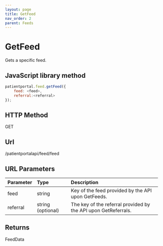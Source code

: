 ```yaml
---
layout: page
title: GetFeed
nav_order: 2
parent: Feeds
---
```


# GetFeed

Gets a specific feed.

## JavaScript library method

```javascript
patientportal.feed.getFeed({
    feed: <feed>,
    referral:<referral>
});
```

## HTTP Method

GET

## ****Url****

/patientportalapi/feed/feed

## URL Parameters

| Parameter | Type   | Description                                                 |
|:----------|:-------|:------------------------------------------------------------|
| feed | string | Key of the feed provided by the API upon GetFeeds. |
| referral | string (optional) | The key of the referral provided by the API upon GetReferrals. |

## Returns

FeedData
